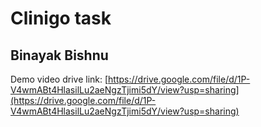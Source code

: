 # Clinigo task
## Binayak Bishnu

Demo video drive link:  [https://drive.google.com/file/d/1P-V4wmABt4HlasilLu2aeNgzTjimi5dY/view?usp=sharing](https://drive.google.com/file/d/1P-V4wmABt4HlasilLu2aeNgzTjimi5dY/view?usp=sharing)